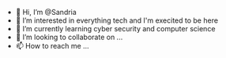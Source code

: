 - 👋 Hi, I’m @Sandria
- 👀 I’m interested in everything tech and I'm execited to be here
- 🌱 I’m currently learning cyber security and computer science
- 💞️ I’m looking to collaborate on ...
- 📫 How to reach me ...

<!---
Sandria2005/Sandria2005 is a ✨ special ✨ repository because its `README.md` (this file) appears on your GitHub profile.
You can click the Preview link to take a look at your changes.
--->
